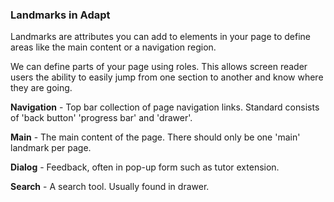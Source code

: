 ### Landmarks in Adapt

Landmarks are attributes you can add to elements in your page to define areas like the main content or a navigation region.

We can define parts of your page using roles. This allows screen reader users the ability to easily jump from one section to another and know where they are going.
 

**Navigation** - Top bar collection of page navigation links. Standard consists of 'back button' 'progress bar' and 'drawer'.

**Main** - The main content of the page. There should only be one 'main' landmark per page.

**Dialog** - Feedback, often in pop-up form such as tutor extension.

**Search** - A search tool. Usually found in drawer.




 

